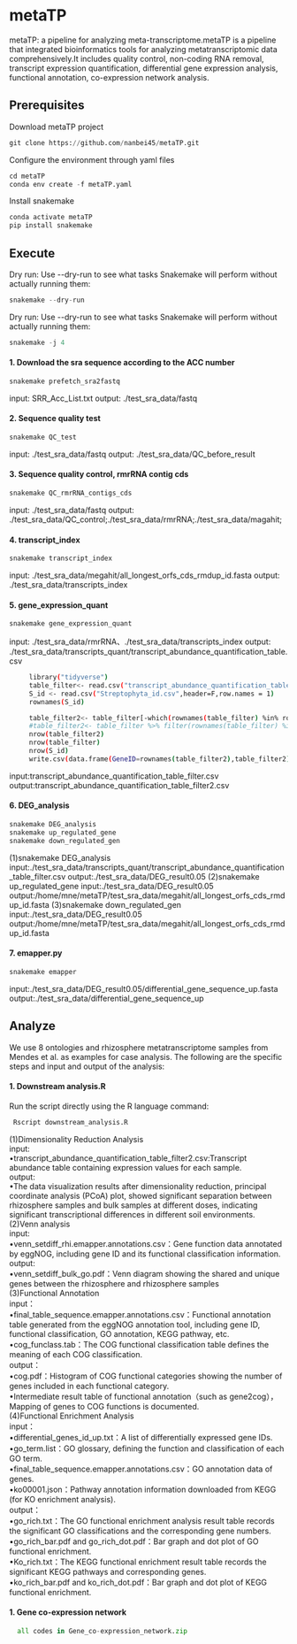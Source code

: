 # metaTP
metaTP: a pipeline for analyzing meta-transcriptome.metaTP is a pipeline that integrated bioinformatics tools for analyzing metatranscriptomic data comprehensively.It includes quality control, non-coding RNA removal, transcript expression quantification, differential gene expression analysis, functional annotation, co-expression network analysis.
## Prerequisites
Download metaTP project
```Python
git clone https://github.com/nanbei45/metaTP.git
```
Configure the environment through yaml files
```Python
cd metaTP
conda env create -f metaTP.yaml
```
Install snakemake
```Python
conda activate metaTP
pip install snakemake
```
## Execute
Dry run: Use --dry-run to see what tasks Snakemake will perform without actually running them:
```Python 
snakemake --dry-run
```
Dry run: Use --dry-run to see what tasks Snakemake will perform without actually running them:
```Python
snakemake -j 4 
```
#### 1. Download the sra sequence according to the ACC number
```Python
snakemake prefetch_sra2fastq
```
input: SRR_Acc_List.txt
output: ./test_sra_data/fastq
#### 2. Sequence quality test
```Python
snakemake QC_test
```
input: ./test_sra_data/fastq
output: ./test_sra_data/QC_before_result
#### 3. Sequence quality control, rmrRNA contig cds
```Python
snakemake QC_rmrRNA_contigs_cds
```
input: ./test_sra_data/fastq
output: ./test_sra_data/QC_control;./test_sra_data/rmrRNA;./test_sra_data/magahit;
#### 4. transcript_index
```Python
snakemake transcript_index
```
input: ./test_sra_data/megahit/all_longest_orfs_cds_rmdup_id.fasta
output: ./test_sra_data/transcripts_index

#### 5. gene_expression_quant
```Python
snakemake gene_expression_quant
```
input: ./test_sra_data/rmrRNA、./test_sra_data/transcripts_index
output: ./test_sra_data/transcripts_quant/transcript_abundance_quantification_table.csv
```bash
     library("tidyverse")
     table_filter<- read.csv("transcript_abundance_quantification_table_filter.csv",header=T,row.names=1)
     S_id <- read.csv("Streptophyta_id.csv",header=F,row.names = 1)
     rownames(S_id)

     table_filter2<- table_filter[-which(rownames(table_filter) %in% rownames(S_id)),]
     #table_filter2<- table_filter %>% filter(rownames(table_filter) %in% rownames(S_id))
     nrow(table_filter2)
     nrow(table_filter)
     nrow(S_id)
     write.csv(data.frame(GeneID=rownames(table_filter2),table_filter2),"transcript_abundance_quantification_table_filter2.csv",row.names=F)
```
input:transcript_abundance_quantification_table_filter.csv
output:transcript_abundance_quantification_table_filter2.csv
#### 6. DEG_analysis
```Python
snakemake DEG_analysis
snakemake up_regulated_gene
snakemake down_regulated_gen
```
(1)snakemake DEG_analysis
input:./test_sra_data/transcripts_quant/transcript_abundance_quantification_table_filter.csv
output:./test_sra_data/DEG_result0.05
(2)snakemake up_regulated_gene
input:./test_sra_data/DEG_result0.05
output:/home/mne/metaTP/test_sra_data/megahit/all_longest_orfs_cds_rmdup_id.fasta 
(3)snakemake down_regulated_gen
input:./test_sra_data/DEG_result0.05
output:/home/mne/metaTP/test_sra_data/megahit/all_longest_orfs_cds_rmdup_id.fasta
#### 7. emapper.py
```Python
snakemake emapper
```
input:./test_sra_data/DEG_result0.05/differential_gene_sequence_up.fasta
output:./test_sra_data/differential_gene_sequence_up
## Analyze
We use 8 ontologies and rhizosphere metatranscriptome samples from Mendes et al. as examples for case analysis. The following are the specific steps and input and output of the analysis:
#### 1. Downstream analysis.R
Run the script directly using the R language command:
```Python
 Rscript downstream_analysis.R
```
(1)Dimensionality Reduction Analysis<br>
input: <br>
	•transcript_abundance_quantification_table_filter2.csv:Transcript abundance table containing expression values ​​for each sample.<br>
output:<br>
	•The data visualization results after dimensionality reduction, principal coordinate analysis (PCoA) plot, showed significant separation between rhizosphere samples and bulk samples at different doses, indicating significant transcriptional differences in different soil environments.<br>
(2)Venn analysis<br>
input:<br>
	•venn_setdiff_rhi.emapper.annotations.csv：Gene function data annotated by eggNOG, including gene ID and its functional classification information.<br>
output:<br>
	•venn_setdiff_bulk_go.pdf：Venn diagram showing the shared and unique genes between the rhizosphere and rhizosphere samples<br>
(3)Functional Annotation <br>
input：<br>
	•final_table_sequence.emapper.annotations.csv：Functional annotation table generated from the eggNOG annotation tool, including gene ID, functional classification, GO annotation, KEGG pathway, etc.<br>
	•cog_funclass.tab：The COG functional classification table defines the meaning of each COG classification.<br>
output：<br>
	•cog.pdf：Histogram of COG functional categories showing the number of genes included in each functional category.<br>
	•Intermediate result table of functional annotation（such as gene2cog），Mapping of genes to COG functions is documented.<br>
 (4)Functional Enrichment Analysis<br>
 input：<br>
	•differential_genes_id_up.txt：A list of differentially expressed gene IDs.<br>
	•go_term.list：GO glossary, defining the function and classification of each GO term.<br>
	•final_table_sequence.emapper.annotations.csv：GO annotation data of genes.<br>
	•ko00001.json：Pathway annotation information downloaded from KEGG (for KO enrichment analysis).<br>
output：<br>
	•go_rich.txt：The GO functional enrichment analysis result table records the significant GO classifications and the corresponding gene numbers.<br>
	•go_rich_bar.pdf and go_rich_dot.pdf：Bar graph and dot plot of GO functional enrichment.<br>
	•Ko_rich.txt：The KEGG functional enrichment result table records the significant KEGG pathways and corresponding genes.<br>
	•ko_rich_bar.pdf and ko_rich_dot.pdf：Bar graph and dot plot of KEGG functional enrichment.<br>


#### 1. Gene co-expression network
```Python
  all codes in Gene_co-expression_network.zip
```
